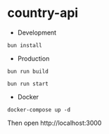 # country-api

- Development

```
bun install
```

- Production

```
bun run build
```

```
bun run start
```

- Docker

```
docker-compose up -d
```

Then open http://localhost:3000
